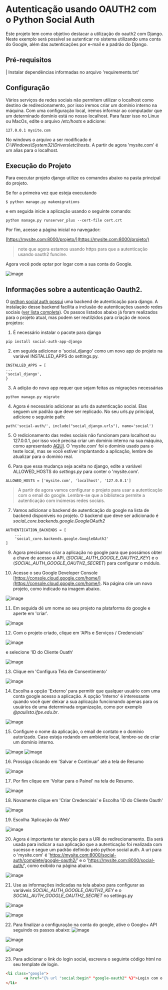 # Autenticação usando OAUTH2 com o Python Social Auth

Este projeto tem como objetivo destacar a utilização do oauth2 com Django. Neste exemplo será possível se autenticar no sistema utilizando uma conta do Google, além das autenticações por e-mail e a padrão do Django.


## Pré-requisitos
| Instalar dependências informadas no arquivo 'requirements.txt' 

## Configuração

Vários serviços de redes sociais não permitem utilizar o localhost como destino de redirecionamento, por isso iremos criar um domínio interno na máquina. Com uma configuração local, iremos informar ao computador que um determinado domínio está no nosso localhost. Para fazer isso no Linux ou MacOs, edite o arquivo */etc/hosts* e adicione: 

```
127.0.0.1 mysite.com
```
No windows o arquivo a ser modificado é *C:\Windows\System32\Drivers\etc\hosts*. A partir de agora 'mysite.com' é um alias para o localhost. 

## Execução do Projeto

Para executar projeto django utilize os comandos abaixo na pasta principal do projeto. 

Se for a primeira vez que esteja executando 
```
$ python manage.py makemigrations
```

e em seguida inicie a aplicação usando o seguinte comando:
```
python manage.py runserver_plus --cert-file cert.crt
```


Por fim, acesse a página inicial no navegador: 

[https://mysite.com:8000/projeto/](https://mysite.com:8000/projeto/)

> note que agora estamos usando https para que a autenticação usando oauth2 funcine. 

Agora você pode optar por logar com a sua conta do Google. 

![image](https://user-images.githubusercontent.com/276077/143514219-3e5ae815-edfb-4ca4-8a33-9a8e4ea0e5bc.png)

## Informações sobre a autenticação Oauth2. 

O [python social auth possui](https://github.com/python-social-auth/social-app-django) uma backend de autenticação para django. A instalação desse backend facilita a inclusão de autenticações usando redes sociais ([ver lista completa](https://python-social-auth.readthedocs.io/en/latest/intro.html#features)). Os passos listados abaixo já foram realizados para o projeto atual, mas podem ser reutilzidos para criação de novos projetos: 

1. É necessário instalar o pacote para django

```
pip install social-auth-app-django
``` 

2. em seguida adicionar o 'social_django' como um novo app do projeto na variável INSTALLED_APPS do settings.py. 

```
INSTALLED_APPS = [
...
'social_django',
}
```

3. A adição do novo app requer que sejam feitas as migrações necessárias
```
python manage.py migrate
```

4. Agora é necessário adicionar as urls da autenticação social. Elas seguem um padrão que deve ser replicado. No seu urls.py principal, adicione o seguinte path: 

```
path('social-auth/', include("social_django.urls"), name='social')
```

5. O redicionamento das redes sociais não funcionam para localhost ou 127.0.0.1, por isso você precisa criar um domínio interno na sua máquina, como apresentado  [AQUI](#Comandos). O 'mysite.com' foi o domínio usado para o teste local, mas se você estiver implantando a aplicação, lembre de atualizar para o domínio real.

6. Para que essa mudança seja aceita no django, edite a variável ALLOWED_HOSTS do *settings.py* para conter o 'mysite.com'. 

```
ALLOWED_HOSTS = ['mysite.com', 'localhost', '127.0.0.1']
```

> A partir de agora vamos configurar o projeto para usar a autenticação com o email do google. Lembre-se que a biblioteca permite a autenticação com inúmeras redes sociais. 

7. Vamos adicionar o backend de autenticação do google na lista de backend disponíveis no projeto. O backend que deve ser adicionado é *social_core.backends.google.GoogleOAuth2* 

```
AUTHENTICATION_BACKENDS = [
    ...
    'social_core.backends.google.GoogleOAuth2'
]
```

9. Agora precisamos criar a aplicação no google para que possámos obter a chave de acesso a API, (*SOCIAL_AUTH_GOOGLE_OAUTH2_KEY*) e o (*SOCIAL_AUTH_GOOGLE_OAUTH2_SECRET*) para configurar o módulo. 

10. Acesse o seu Google Developer Console [https://console.cloud.google.com/home/](https://console.cloud.google.com/home/). Na página crie um novo projeto, como indicado na imagem abaixo. 

![image](https://user-images.githubusercontent.com/276077/143516570-cb26d3e4-0d17-4a91-929d-5801c6ff9d9d.png)

11. Em seguida dê um nome ao seu projeto na plataforma do google e aperte em 'criar'. 

![image](https://user-images.githubusercontent.com/276077/143517017-9ead6ef3-93f3-4723-8b46-20bb36081d7c.png)


12. Com o projeto criado, clique em 'APIs e Serviços / Credenciais' 

![image](https://user-images.githubusercontent.com/276077/143517264-4d5d2b1e-29ca-4c32-88dc-c9a8e59e6fe3.png)

e selecione 'ID do Cliente Ouath'

![image](https://user-images.githubusercontent.com/276077/143517313-b2fd7101-c89c-4c71-b58b-c33841ac52e5.png)

13. Clique em 'Configura Tela de Consentimento'

![image](https://user-images.githubusercontent.com/276077/143517473-56358427-cbb4-4fb1-8713-25a246788dc6.png)

14. Escolha a opção 'Externo' para permitir que qualquer usuário com uma conta google acesso a aplicação. A opção 'Interno' é interessante quando você quer deixar a sua aplicação funcionando apenas para os usuários de uma determinada organização, como por exemplo *@paulista.ifpe.edu.br*. 

![image](https://user-images.githubusercontent.com/276077/143517602-d6f3f06c-e06f-401b-b33b-f3c2e2ba767f.png)

15. Configure o nome da aplicação, o email de contato e o domínio autorizado. Caso esteja rodando em ambiente local, lembre-se de criar um domínio interno.

![image](https://user-images.githubusercontent.com/276077/143517917-4de3c45e-3727-4e7f-97e7-dd173abb2171.png)
![image](https://user-images.githubusercontent.com/276077/143518367-a7187537-4934-41bb-b17c-2c21fe646321.png)


16. Prossiga clicando em 'Salvar e Continuar' até a tela de Resumo

![image](https://user-images.githubusercontent.com/276077/143518610-3972002d-1226-4558-903c-2412834395c0.png)


17. Por fim clique em 'Voltar para o Painel' na tela de Resumo. 

![image](https://user-images.githubusercontent.com/276077/143518761-aa0f8d01-927f-45cf-b257-a44d0d9eb621.png)

18. Novamente clique em 'Criar Credenciais' e Escolha 'ID do Cliente Oauth'

![image](https://user-images.githubusercontent.com/276077/143518927-b27c2412-cc7d-4e24-93cb-b4ad5ec19ffb.png)

19. Escolha 'Aplicação da Web'

![image](https://user-images.githubusercontent.com/276077/143518980-f65ad63d-4c71-4827-8602-e023e9cae0a0.png)

20. Agora é importante ter atenção para a URI de redirecionamento. Ela será usada para indicar a sua aplicação que a autenticação foi realizada com sucesso e segue um padrão definido pelo python social auth. A uri para o 'mysite.com' é 'https://mysite.com:8000/social-auth/complete/google-oauth2/' e o 'https://mysite.com:8000/social-auth/', como exibido na página abaixo. 

![image](https://user-images.githubusercontent.com/276077/143520584-698036ec-5b60-4d5a-a55d-364013fb782e.png)

21. Use as informações indicadas na tela abaixo para configurar as variáveis *SOCIAL_AUTH_GOOGLE_OAUTH2_KEY* e o *SOCIAL_AUTH_GOOGLE_OAUTH2_SECRET* no settings.py

![image](https://user-images.githubusercontent.com/276077/143519479-310351cb-c2d4-4dae-87de-e61918ab8b21.png)


![image](https://user-images.githubusercontent.com/276077/143519561-af366817-ed82-42d1-aa6f-9b022559cba9.png)


22. Para finalizar a configuração na conta do google, ative o Google+ API seguindo os passos abaixo: 
![image](https://user-images.githubusercontent.com/276077/143519982-f70c9c20-7f2a-4dc1-9c0c-d2c8a770919d.png)


![image](https://user-images.githubusercontent.com/276077/143520050-92512198-bcee-4842-a6a3-f78ff00e22c5.png)

![image](https://user-images.githubusercontent.com/276077/143520084-3e9bc759-2bfa-4eed-a8b2-29b03c99736c.png)

23. Para adicionar o link do login social, escrevra o seguinte código html no seu template de login. 

```html
<li class="google">
        <a href="{% url "social:begin" "google-oauth2" %}">Login com o Google </a>
</li>
```



